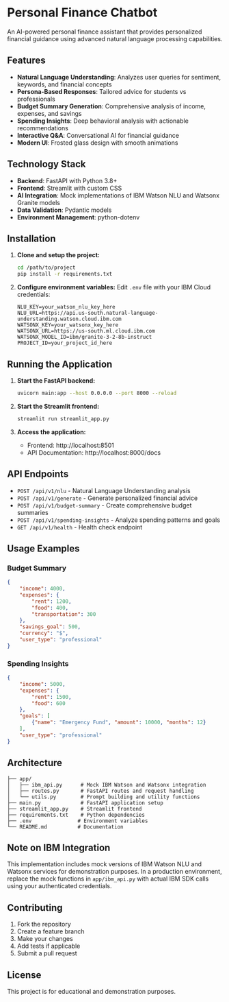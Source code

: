 # Personal Finance Chatbot

An AI-powered personal finance assistant that provides personalized financial guidance using advanced natural language processing capabilities.

## Features

- **Natural Language Understanding**: Analyzes user queries for sentiment, keywords, and financial concepts
- **Persona-Based Responses**: Tailored advice for students vs professionals
- **Budget Summary Generation**: Comprehensive analysis of income, expenses, and savings
- **Spending Insights**: Deep behavioral analysis with actionable recommendations
- **Interactive Q&A**: Conversational AI for financial guidance
- **Modern UI**: Frosted glass design with smooth animations

## Technology Stack

- **Backend**: FastAPI with Python 3.8+
- **Frontend**: Streamlit with custom CSS
- **AI Integration**: Mock implementations of IBM Watson NLU and Watsonx Granite models
- **Data Validation**: Pydantic models
- **Environment Management**: python-dotenv

## Installation

1. **Clone and setup the project:**
   ```bash
   cd /path/to/project
   pip install -r requirements.txt
   ```

2. **Configure environment variables:**
   Edit `.env` file with your IBM Cloud credentials:
   ```
   NLU_KEY=your_watson_nlu_key_here
   NLU_URL=https://api.us-south.natural-language-understanding.watson.cloud.ibm.com
   WATSONX_KEY=your_watsonx_key_here
   WATSONX_URL=https://us-south.ml.cloud.ibm.com
   WATSONX_MODEL_ID=ibm/granite-3-2-8b-instruct
   PROJECT_ID=your_project_id_here
   ```

## Running the Application

1. **Start the FastAPI backend:**
   ```bash
   uvicorn main:app --host 0.0.0.0 --port 8000 --reload
   ```

2. **Start the Streamlit frontend:**
   ```bash
   streamlit run streamlit_app.py
   ```

3. **Access the application:**
   - Frontend: http://localhost:8501
   - API Documentation: http://localhost:8000/docs

## API Endpoints

- `POST /api/v1/nlu` - Natural Language Understanding analysis
- `POST /api/v1/generate` - Generate personalized financial advice
- `POST /api/v1/budget-summary` - Create comprehensive budget summaries
- `POST /api/v1/spending-insights` - Analyze spending patterns and goals
- `GET /api/v1/health` - Health check endpoint

## Usage Examples

### Budget Summary
```json
{
    "income": 4000,
    "expenses": {
        "rent": 1200,
        "food": 400,
        "transportation": 300
    },
    "savings_goal": 500,
    "currency": "$",
    "user_type": "professional"
}
```

### Spending Insights
```json
{
    "income": 5000,
    "expenses": {
        "rent": 1500,
        "food": 600
    },
    "goals": [
        {"name": "Emergency Fund", "amount": 10000, "months": 12}
    ],
    "user_type": "professional"
}
```

## Architecture

```
├── app/
│   ├── ibm_api.py      # Mock IBM Watson and Watsonx integration
│   ├── routes.py       # FastAPI routes and request handling
│   └── utils.py        # Prompt building and utility functions
├── main.py             # FastAPI application setup
├── streamlit_app.py    # Streamlit frontend
├── requirements.txt    # Python dependencies
├── .env               # Environment variables
└── README.md          # Documentation
```

## Note on IBM Integration

This implementation includes mock versions of IBM Watson NLU and Watsonx services for demonstration purposes. In a production environment, replace the mock functions in `app/ibm_api.py` with actual IBM SDK calls using your authenticated credentials.

## Contributing

1. Fork the repository
2. Create a feature branch
3. Make your changes
4. Add tests if applicable
5. Submit a pull request

## License

This project is for educational and demonstration purposes.